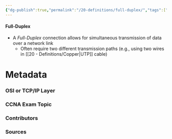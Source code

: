 ```yaml
---
{"dg-publish":true,"permalink":"/20-definitions/full-duplex/","tags":["defs_ccna"]}
---
```


#### Full-Duplex
- A *Full-Duplex* connection allows for simultaneous transmission of data over a network link
	- Often require two different transmission paths (e.g., using two wires in [[20 - Definitions/Copper\|UTP]] cable)





# Metadata
### OSI or TCP/IP Layer

### CCNA Exam Topic

### Contributors

### Sources

